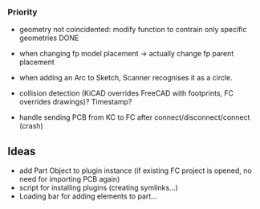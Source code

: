 ### Priority
- geometry not coincidented: modify function to contrain only specific geometries DONE
- when changing fp model placement -> actually change fp parent placement
- when adding an Arc to Sketch, Scanner recognises it as a circle.
- collision detection (KiCAD overrides FreeCAD with footprints, FC overrides drawings)?  Timestamp?

- handle sending PCB from KC to FC after connect/disconnect/connect (crash)


## Ideas
- add Part Object to plugin instance (if existing FC project is opened, no need for importing PCB again)
- script for installing plugins (creating symlinks...)
- Loading bar for adding elements to part...

